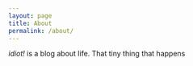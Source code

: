 ```yaml
---
layout: page
title: About
permalink: /about/
---
```


*idiot!* is a blog about life. That tiny thing that happens 

